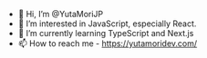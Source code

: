 - 👋 Hi, I’m @YutaMoriJP
- 👀 I’m interested in JavaScript, especially React.
- 🌱 I’m currently learning TypeScript and Next.js
- 📫 How to reach me - https://yutamoridev.com/
 
